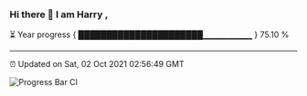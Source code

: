 ### Hi there 👋 I am Harry , 

⏳ Year progress { ██████████████████████▁▁▁▁▁▁▁▁ } 75.10 %

---

⏰ Updated on Sat, 02 Oct 2021 02:56:49 GMT

![Progress Bar CI](https://github.com/duykhang68/duykhang68/workflows/Progress%20Bar%20CI/badge.svg)
